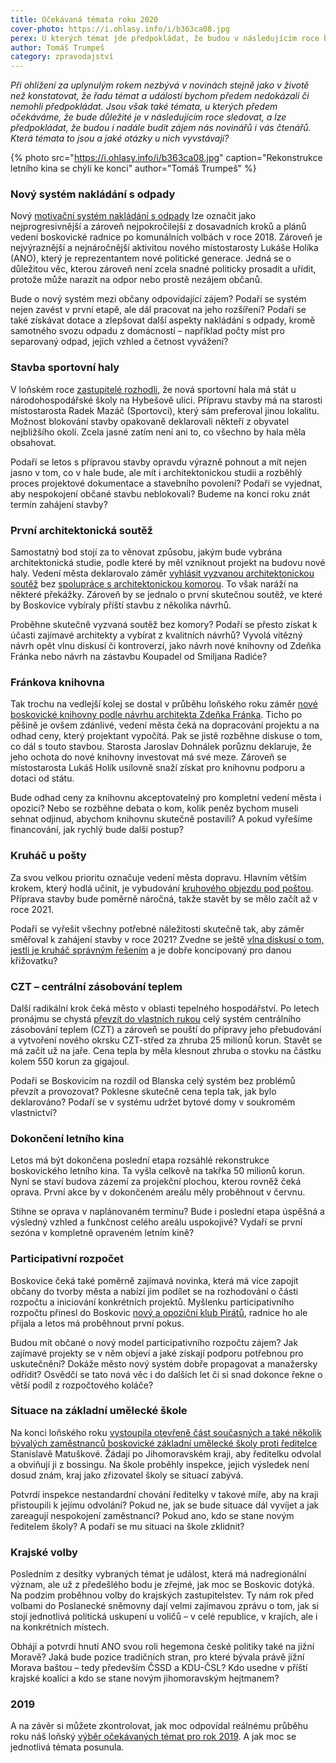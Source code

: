 ```yaml
---
title: Očekávaná témata roku 2020
cover-photo: https://i.ohlasy.info/i/b363ca08.jpg
perex: U kterých témat jde předpokládat, že budou v následujícím roce budit zájem nás novinářů i vás čtenářů?
author: Tomáš Trumpeš
category: zpravodajství
---
```


*Při ohlížení za uplynulým rokem nezbývá v novinách stejně jako v životě než konstatovat, že řadu témat a událostí bychom předem nedokázali či nemohli předpokládat. Jsou však také témata, u kterých předem očekáváme, že bude důležité je v následujícím roce sledovat, a lze předpokládat, že budou i nadále budit zájem nás novinářů i vás čtenářů. Která témata to jsou a jaké otázky u nich vyvstávají?*

{% photo src="https://i.ohlasy.info/i/b363ca08.jpg" caption="Rekonstrukce letního kina se chýlí ke konci" author="Tomáš Trumpeš" %}

### Nový systém nakládání s odpady

Nový [motivační systém nakládání s odpady](https://ohlasy.info/clanky/2019/09/levnejsi-odpad.html) lze označit jako nejprogresivnější a zároveň nejpokročilejší z dosavadních kroků a plánů vedení boskovické radnice po komunálních volbách v roce 2018. Zároveň je nejvýraznější a nejnáročnější aktivitou nového místostarosty Lukáše Holíka (ANO), který je reprezentantem nové politické generace. Jedná se o důležitou věc, kterou zároveň není zcela snadné politicky prosadit a uřídit, protože může narazit na odpor nebo prostě nezájem občanů.

Bude o nový systém mezi občany odpovídající zájem? Podaří se systém nejen zavést v první etapě, ale dál pracovat na jeho rozšíření? Podaří se také získávat dotace a zlepšovat další aspekty nakládání s odpady, kromě samotného svozu odpadu z domácností – například počty míst pro separovaný odpad, jejich vzhled a četnost vyvážení?

### Stavba sportovní haly

V loňském roce [zastupitelé rozhodli](https://ohlasy.info/clanky/2019/09/hala-hybesova.html), že nová sportovní hala má stát u národohospodářské školy na Hybešově ulici. Přípravu stavby má na starosti místostarosta Radek Mazáč (Sportovci), který sám preferoval jinou lokalitu. Možnost blokování stavby opakovaně deklarovali někteří z obyvatel nejbližšího okolí. Zcela jasné zatím není ani to, co všechno by hala měla obsahovat.

Podaří se letos s přípravou stavby opravdu výrazně pohnout a mít nejen jasno v tom, co v hale bude, ale mít i architektonickou studii a rozběhlý proces projektové dokumentace a stavebního povolení? Podaří se vyjednat, aby nespokojení občané stavbu neblokovali? Budeme na konci roku znát termín zahájení stavby?

### První architektonická soutěž

Samostatný bod stojí za to věnovat způsobu, jakým bude vybrána architektonická studie, podle které by měl vzniknout projekt na budovu nové haly. Vedení města deklarovalo záměr [vyhlásit vyzvanou architektonickou soutěž](https://ohlasy.info/clanky/2019/11/hala-soutez.html) bez [spolupráce s architektonickou komorou](https://forum.ohlasy.info/t/prvni-architektonicka-soutez-v-boskovicich/355/3). To však naráží na některé překážky. Zároveň by se jednalo o první skutečnou soutěž, ve které by Boskovice vybíraly příští stavbu z několika návrhů.

Proběhne skutečně vyzvaná soutěž bez komory? Podaří se přesto získat k účasti zajímavé architekty a vybírat z kvalitních návrhů? Vyvolá vítězný návrh opět vlnu diskusí či kontroverzí, jako návrh nové knihovny od Zdeňka Fránka nebo návrh na zástavbu Koupadel od Smiljana Radiće?

### Fránkova knihovna

Tak trochu na vedlejší kolej se dostal v průběhu loňského roku záměr [nové boskovické knihovny podle návrhu architekta Zdeňka Fránka](https://ohlasy.info/clanky/2017/03/knihovna-zzn.html). Ticho po pěšině je ovšem zdánlivé, vedení města čeká na dopracování projektu a na odhad ceny, který projektant vypočítá. Pak se jistě rozběhne diskuse o tom, co dál s touto stavbou. Starosta Jaroslav Dohnálek porůznu deklaruje, že jeho ochota do nové knihovny investovat má své meze. Zároveň se místostarosta Lukáš Holík usilovně snaží získat pro knihovnu podporu a dotaci od státu.

Bude odhad ceny za knihovnu akceptovatelný pro kompletní vedení města i opozici? Nebo se rozběhne debata o kom, kolik peněz bychom museli sehnat odjinud, abychom knihovnu skutečně postavili? A pokud vyřešíme financování, jak rychlý bude další postup?

### Kruháč u pošty

Za svou velkou prioritu označuje vedení města dopravu. Hlavním větším krokem, který hodlá učinit, je vybudování [kruhového objezdu pod poštou](https://ohlasy.info/clanky/2019/09/z-radnice.html). Příprava stavby bude poměrně náročná, takže stavět by se mělo začít až v roce 2021.

Podaří se vyřešit všechny potřebné náležitosti skutečně tak, aby záměr směřoval k zahájení stavby v roce 2021? Zvedne se ještě [vlna diskusí o tom, jestli je kruháč správným řešením](https://forum.ohlasy.info/t/kruhac-u-posty/345) a je dobře koncipovaný pro danou křižovatku?

### CZT – centrální zásobování teplem

Další radikální krok čeká město v oblasti tepelného hospodářství. Po letech pronájmu se chystá [převzít do vlastních rukou](https://ohlasy.info/clanky/2019/11/prevzeti-czt.html) celý systém centrálního zásobování teplem (CZT) a zároveň se pouští do přípravy jeho přebudování a vytvoření nového okrsku CZT-střed za zhruba 25 milionů korun. Stavět se má začít už na jaře. Cena tepla by měla klesnout zhruba o stovku na částku kolem 550 korun za gigajoul.

Podaří se Boskovicím na rozdíl od Blanska celý systém bez problémů převzít a provozovat? Poklesne skutečně cena tepla tak, jak bylo deklarováno? Podaří se v systému udržet bytové domy v soukromém vlastnictví?

### Dokončení letního kina

Letos má být dokončena poslední etapa rozsáhlé rekonstrukce boskovického letního kina. Ta vyšla celkově na takřka 50 milionů korun. Nyní se staví budova zázemí za projekční plochou, kterou rovněž čeká oprava. První akce by v dokončeném areálu měly proběhnout v červnu.

Stihne se oprava v naplánovaném termínu? Bude i poslední etapa úspěšná a výsledný vzhled a funkčnost celého areálu uspokojivé? Vydaří se první sezóna v kompletně opraveném letním kině?

### Participativní rozpočet

Boskovice čeká také poměrně zajímavá novinka, která má více zapojit občany do tvorby města a nabízí jim podílet se na rozhodování o části rozpočtu a iniciování konkrétních projektů. Myšlenku participativního rozpočtu přinesl do Boskovic [nový a opoziční klub Pirátů](https://ohlasy.info/clanky/2019/04/participativni-rozpocet.html), radnice ho ale přijala a letos má proběhnout první pokus.

Budou mít občané o nový model participativního rozpočtu zájem? Jak zajímavé projekty se v něm objeví a jaké získají podporu potřebnou pro uskutečnění? Dokáže město nový systém dobře propagovat a manažersky odřídit? Osvědčí se tato nová věc i do dalších let či si snad dokonce řekne o větší podíl z rozpočtového koláče? 

### Situace na základní umělecké škole

Na konci loňského roku [vystoupila otevřeně část současných a také několik bývalých zaměstnanců boskovické základní umělecké školy proti ředitelce](https://ohlasy.info/clanky/2019/12/sikana-zus.html) Stanislavě Matuškové. Žádají po Jihomoravském kraji, aby ředitelku odvolal a obviňují ji z bossingu. Na škole proběhly inspekce, jejich výsledek není dosud znám, kraj jako zřizovatel školy se situací zabývá.

Potvrdí inspekce nestandardní chování ředitelky v takové míře, aby na kraji přistoupili k jejímu odvolání? Pokud ne, jak se bude situace dál vyvíjet a jak zareagují nespokojení zaměstnanci? Pokud ano, kdo se stane novým ředitelem školy? A podaří se mu situaci na škole zklidnit?

### Krajské volby

Posledním z desítky vybraných témat je událost, která má nadregionální význam, ale už z předešlého bodu je zřejmé, jak moc se Boskovic dotýká. Na podzim proběhnou volby do krajských zastupitelstev. Ty nám rok před volbami do Poslanecké sněmovny dají velmi zajímavou zprávu o tom, jak si stojí jednotlivá politická uskupení u voličů – v celé republice, v krajích, ale i na konkrétních místech. 

Obhájí a potvrdí hnutí ANO svou roli hegemona české politiky také na jižní Moravě? Jaká bude pozice tradičních stran, pro které bývala právě jižní Morava baštou – tedy především ČSSD a KDU-ČSL? Kdo usedne v příští krajské koalici a kdo se stane novým jihomoravským hejtmanem?

### 2019

A na závěr si můžete zkontrolovat, jak moc odpovídal reálnému průběhu roku náš loňský [výběr očekávaných témat pro rok 2019](https://ohlasy.info/clanky/2019/01/temata-roku.html). A jak moc se jednotlivá témata posunula.
